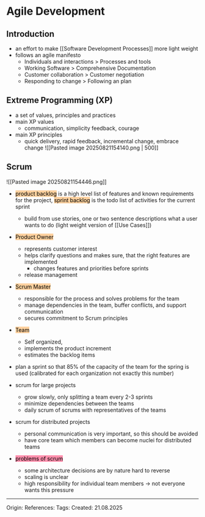 # Agile Development

## Introduction

- an effort to make [[Software Development Processes]] more light weight
- follows an agile manifesto 
	- Individuals and interactions > Processes and tools
	- Working Software > Comprehensive Documentation
	- Customer collaboration > Customer negotiation
	- Responding to change > Following an plan

## Extreme Programming (XP)

- a set of values, principles and practices
- main XP values
	- communication, simplicity feedback, courage
- main XP principles
	- quick delivery, rapid feedback, incremental change, embrace change
![[Pasted image 20250821154140.png | 500]]

## Scrum

![[Pasted image 20250821154446.png]]
- <mark style="background: #FFB86CA6;">product backlog</mark> is a high level list of features and known requirements for the project, <mark style="background: #FFB86CA6;">sprint backlog</mark> is the todo list of activities for the current sprint
	- build from use stories, one or two sentence descriptions what a user wants to do (light weight version of [[Use Cases]])
- <mark style="background: #FFB86CA6;">Product Owner</mark>
	- represents customer interest
	- helps clarify questions and makes sure, that the right features are implemented
		- changes features and priorities before sprints
	- release management
- <mark style="background: #FFB86CA6;">Scrum Master</mark>
	- responsible for the process and solves problems for the team
	- manage dependencies in the team, buffer conflicts, and support communication
	- secures commitment to Scrum principles
- <mark style="background: #FFB86CA6;">Team</mark>
	- Self organized,
	- implements the product increment
	- estimates the backlog items
- plan a sprint so that 85% of the capacity of the team for the spring is used (calibrated for each organization not exactly this number)

- scrum for large projects
	- grow slowly, only splitting a team every 2-3 sprints
	- minimize dependencies between the teams
	- daily scrum of scrums with representatives of the teams
- scrum for distributed projects
	- personal communication is very important, so this should be avoided
	- have core team which members can become nuclei for distributed teams

- <mark style="background: #FF5582A6;">problems of scrum</mark>
	- some architecture decisions are by nature hard to reverse
	- scaling is unclear
	- high responsibility for individual team members -> not everyone wants this pressure
---

Origin: 
References: 
Tags: 
Created: 21.08.2025

